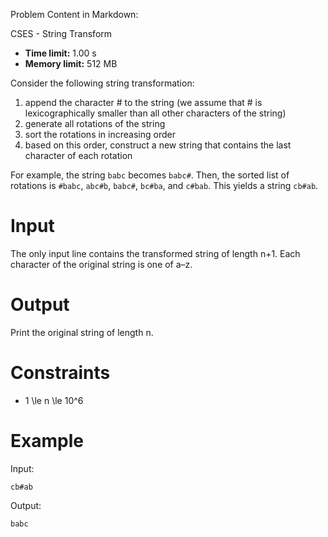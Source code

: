 Problem Content in Markdown:


CSES \- String Transform




* **Time limit:** 1\.00 s
* **Memory limit:** 512 MB




Consider the following string transformation:


1. append the character \# to the string (we assume that \# is lexicographically smaller than all other characters of the string)
2. generate all rotations of the string
3. sort the rotations in increasing order
4. based on this order, construct a new string that contains the last character of each rotation


For example, the string `babc` becomes `babc#`. Then, the sorted list of rotations is `#babc`, `abc#b`, `babc#`, `bc#ba`, and `c#bab`. This yields a string `cb#ab`.


Input
=====


The only input line contains the transformed string of length n\+1. Each character of the original string is one of a–z.


Output
======


Print the original string of length n.


Constraints
===========


* 1 \\le n \\le 10^6


Example
=======


Input:



```
cb#ab

```

Output:



```
babc

```
 
